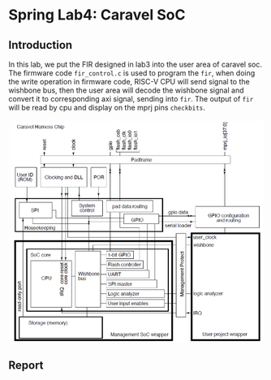 # Spring Lab4: Caravel SoC 
## Introduction
In this lab, we put the FIR designed in lab3 into the user area of caravel soc. The firmware code `fir_control.c` is used to program the `fir`, when doing the write operation in firmware code, RISC-V CPU will send signal to the wishbone bus, then the user area will decode the wishbone signal and convert it to corresponding axi signal, sending into `fir`. The output of `fir` will be read by cpu and display on the mprj pins `checkbits`.

![](./images/soc.png)
## Report
